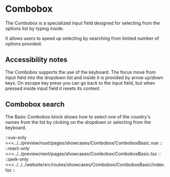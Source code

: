 # Combobox

The Combobox is a specialized input field designed for selecting from the options list by typing inside.

It allows users to speed up selecting by searching from limited number of options provided.

<!-- todo -->
<!-- ::tip
If you need to make this field required, it is crucial to communicate this intention clearly to your end users. You can find more information about [required form fields in our guide here](../blocks/FormFields).
:: -->

## Accessibility notes

The Combobox supports the use of the keyboard. The focus move from input field into the dropdown list and inside it is provided by arrow up/down keys. On escape key press you can go back to the input field, but when pressed inside input field it resets its content.

## Combobox search

The Basic Combobox block shows how to select one of the country's names from the list by clicking on the dropdown or selecting from the keyboard.

<Showcase showcase-name="Combobox/ComboboxBasic" style="min-height: 350px">

::vue-only
<<<../../preview/nuxt/pages/showcases/Combobox/ComboboxBasic.vue
::
::react-only
<<<../../preview/next/pages/showcases/Combobox/ComboboxBasic.tsx
::
::qwik-only
<<<../../../website/src/routes/showcases/Combobox/ComboboxBasic/index.tsx
::

</Showcase>
